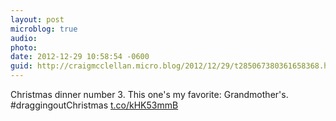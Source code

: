 ```yaml
---
layout: post
microblog: true
audio: 
photo: 
date: 2012-12-29 10:58:54 -0600
guid: http://craigmcclellan.micro.blog/2012/12/29/t285067380361658368.html
---
```

Christmas dinner number 3. This one's my favorite: Grandmother's. #draggingoutChristmas [t.co/kHK53mmB](http://t.co/kHK53mmB)
